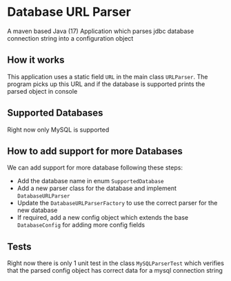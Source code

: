 
# Database URL Parser

A maven based Java (17) Application which parses jdbc database connection string into a configuration object

## How it works
This application uses a static field `URL` in the main class `URLParser`. The program picks up this URL and if the database is supported prints the parsed object in console

## Supported Databases
Right now only MySQL is supported

## How to add support for more Databases
We can add support for more database following these steps:

- Add the database name in enum `SupportedDatabase`
- Add a new parser class for the database and implement `DatabaseURLParser`
- Update the `DatabaseURLParserFactory` to use the correct parser for the new database
- If required, add a new config object which extends the base `DatabaseConfig` for adding more config fields

## Tests
Right now there is only 1 unit test in the class `MySQLParserTest` which verifies that the parsed config object has correct data for a mysql connection string